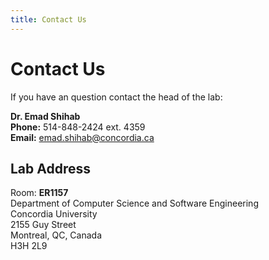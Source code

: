 ```yaml
---
title: Contact Us
---
```


# Contact Us

If you have an question contact the head of the lab:

**Dr. Emad Shihab**<br/>
**Phone:** 514-848-2424 ext. 4359<br/>
**Email:** [emad.shihab@concordia.ca](mailto:emad.shihab@concordia.ca)

## Lab Address

Room: **ER1157**<br/>
Department of Computer Science and Software Engineering <br/>
Concordia University<br/>
2155 Guy Street<br/>
Montreal, QC, Canada<br/>
H3H 2L9
